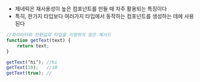 
 - 제네릭은 재사용성이 높은 컴포넌트를 만들 때 자주 활용되는 특징이다
 - 특히, 한가지 타입보다 여러가지 타입에서 동작하는 컴포넌트를 생성하는 데에 사용된다

```typescript
//파라미터와 반환값의 타입을 지정하지 않은 메서드
function getText(text) {
	return text;
}

getText(‘hi’); //hi
getText(10);   //10
getText(true); //
```